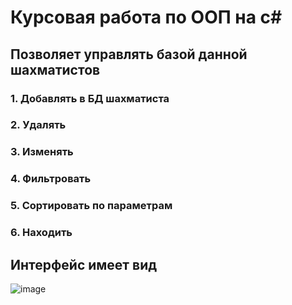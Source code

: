 # Курсовая работа по ООП на с#
## Позволяет управлять базой данной шахматистов
### 1. Добавлять в БД шахматиста
### 2. Удалять
### 3. Изменять
### 4. Фильтровать 
### 5. Сортировать по параметрам
### 6. Находить
## Интерфейс имеет вид
![image](https://github.com/rubyqwerty/Chess-Competition/assets/44926523/3dd1ce5d-55cd-4674-b05b-dd1bb21a2ba9)
